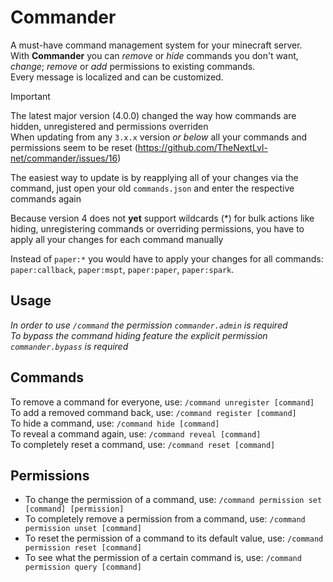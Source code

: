 # Commander

A must-have command management system for your minecraft server.<br/>
With **Commander** you can _remove_ or _hide_ commands you don't want,<br/>
_change_; _remove_ or _add_ permissions to existing commands.<br/>
Every message is localized and can be customized.

> [!IMPORTANT]
> The latest major version (4.0.0) changed the way how commands are hidden, unregistered and permissions overriden<br/>
> When updating from any `3.x.x` version _or below_ all your commands and permissions seem to be reset (https://github.com/TheNextLvl-net/commander/issues/16)<br/>
> 
> The easiest way to update is by reapplying all of your changes via the command, just open your old `commands.json` and enter the respective commands again
>
> Because version 4 does not **yet** support wildcards (*) for bulk actions like hiding, unregistering commands or overriding permissions, you have to apply all your changes for each command manually
> 
> Instead of `paper:*` you would have to apply your changes for all commands: `paper:callback`, `paper:mspt`, `paper:paper`, `paper:spark`. 

## Usage

_In order to use `/command` the permission `commander.admin` is required_<br/>
_To bypass the command hiding feature the explicit permission `commander.bypass` is required_

## Commands

To remove a command for everyone, use: `/command unregister [command]`<br/>
To add a removed command back, use: `/command register [command]`<br/>
To hide a command, use: `/command hide [command]`<br/>
To reveal a command again, use: `/command reveal [command]`<br/>
To completely reset a command, use: `/command reset [command]`

## Permissions

- To change the permission of a command, use: `/command permission set [command] [permission]`<br/>
- To completely remove a permission from a command, use: `/command permission unset [command]`<br/>
- To reset the permission of a command to its default value, use: `/command permission reset [command]`<br/>
- To see what the permission of a certain command is, use: `/command permission query [command]`
